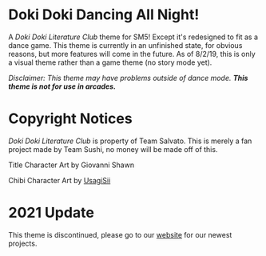 # Doki Doki Dancing All Night!
A *Doki Doki Literature Club* theme for SM5! Except it's redesigned to fit as a dance game.
This theme is currently in an unfinished state, for obvious reasons, but more features will come in the future.
As of 8/2/19, this is only a visual theme rather than a game theme (no story mode yet).

*Disclaimer: This theme may have problems outside of dance mode. **This theme is not for use in arcades.***

# Copyright Notices
*Doki Doki Literature Club* is property of Team Salvato. This is merely a fan project made by Team Sushi, no money will be made off of this.

Title Character Art by Giovanni Shawn

Chibi Character Art by [UsagiSii](https://usagisii.carrd.co/)

# 2021 Update
This theme is discontinued, please go to our [website](teamsushipresentations.com) for our newest projects.
